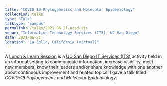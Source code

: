 ```yaml
---
title: "COVID-19 Phylogenetics and Molecular Epidemiology"
collection: talks
type: "Talk"
talktype: "campus"
permalink: /talks/2021-06-21-ucsd-its
venue: "Information Technology Services (ITS), UC San Diego"
date: 2021-06-21
location: "La Jolla, California (virtual)"
---
```


A <a href="https://collab.ucsd.edu/pages/viewpage.action?pageId=105057712&src=sidebar" target="_blank">Lunch & Learn Session</a> is a <a href="https://its.ucsd.edu/" target="_blank">UC San Diego IT Services (ITS)</a> activity held in an informal setting to communicate information, increase visibility, meet new members, know their leaders and/or share knowledge with one another about continuous improvement and related topics. I gave a talk titled <i>COVID-19 Phylogenetics and Molecular Epidemiology</i>.
